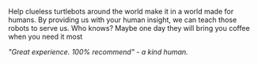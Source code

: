 Help clueless turtlebots around the world make it in a world made for humans. By providing us with your human insight, we can teach those robots to serve us. Who knows? Maybe one day they will bring you coffee when you need it most

*"Great experience. 100% recommend" - a kind human.*

